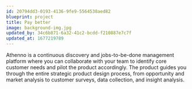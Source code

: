 ```yaml
---
id: 20794dd3-0193-4136-9fe9-5564538aed82
blueprint: project
title: Pay better
image: background-img.jpg
updated_by: 34c6b871-6a32-41c2-bcdd-f210887e7c7f
updated_at: 1677219789
---
```


Athenno is a continuous discovery and jobs-to-be-done management platform where you can collaborate with your team to identify core customer needs and pilot the product accordingly. The product guides you through the entire strategic product design process, from opportunity and market analysis to customer surveys, data collection, and insight analysis.
